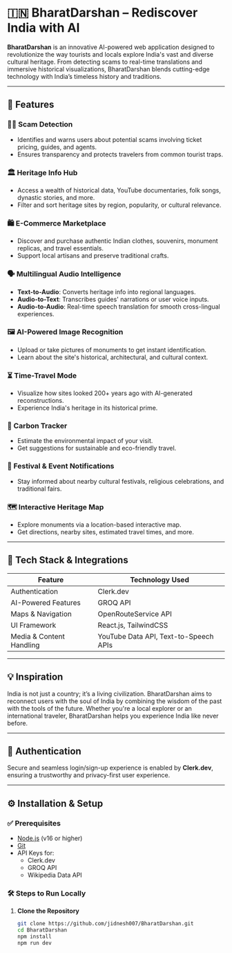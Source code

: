 # 🇮🇳 BharatDarshan – Rediscover India with AI

**BharatDarshan** is an innovative AI-powered web application designed to revolutionize the way tourists and locals explore India's vast and diverse cultural heritage. From detecting scams to real-time translations and immersive historical visualizations, BharatDarshan blends cutting-edge technology with India’s timeless history and traditions.

---

## 🌟 Features

### 🕵️‍♂️ Scam Detection
- Identifies and warns users about potential scams involving ticket pricing, guides, and agents.
- Ensures transparency and protects travelers from common tourist traps.

### 🏛️ Heritage Info Hub
- Access a wealth of historical data, YouTube documentaries, folk songs, dynastic stories, and more.
- Filter and sort heritage sites by region, popularity, or cultural relevance.

### 🛍️ E-Commerce Marketplace
- Discover and purchase authentic Indian clothes, souvenirs, monument replicas, and travel essentials.
- Support local artisans and preserve traditional crafts.

### 🗣️ Multilingual Audio Intelligence
- **Text-to-Audio**: Converts heritage info into regional languages.
- **Audio-to-Text**: Transcribes guides' narrations or user voice inputs.
- **Audio-to-Audio**: Real-time speech translation for smooth cross-lingual experiences.

### 🖼️ AI-Powered Image Recognition
- Upload or take pictures of monuments to get instant identification.
- Learn about the site's historical, architectural, and cultural context.

### ⏳ Time-Travel Mode
- Visualize how sites looked 200+ years ago with AI-generated reconstructions.
- Experience India's heritage in its historical prime.

### 🌱 Carbon Tracker
- Estimate the environmental impact of your visit.
- Get suggestions for sustainable and eco-friendly travel.

### 📆 Festival & Event Notifications
- Stay informed about nearby cultural festivals, religious celebrations, and traditional fairs.

### 🗺️ Interactive Heritage Map
- Explore monuments via a location-based interactive map.
- Get directions, nearby sites, estimated travel times, and more.

---

## 🧠 Tech Stack & Integrations

| Feature                    | Technology Used                        |
|---------------------------|----------------------------------------|
| Authentication            | Clerk.dev                              |
| AI-Powered Features       | GROQ API                               |
| Maps & Navigation         | OpenRouteService API                   |
| UI Framework              | React.js, TailwindCSS                  |
| Media & Content Handling  | YouTube Data API, Text-to-Speech APIs |

---

## 💡 Inspiration

India is not just a country; it’s a living civilization. BharatDarshan aims to reconnect users with the soul of India by combining the wisdom of the past with the tools of the future. Whether you're a local explorer or an international traveler, BharatDarshan helps you experience India like never before.

---

## 🔐 Authentication

Secure and seamless login/sign-up experience is enabled by **Clerk.dev**, ensuring a trustworthy and privacy-first user experience.

---

## ⚙️ Installation & Setup

### ✅ Prerequisites

- [Node.js](https://nodejs.org/) (v16 or higher)
- [Git](https://git-scm.com/)
- API Keys for:
  - Clerk.dev
  - GROQ API
  - Wikipedia Data API

### 🛠️ Steps to Run Locally

1. **Clone the Repository**
   ```bash
   git clone https://github.com/jidnesh007/BharatDarshan.git
   cd BharatDarshan
   npm install
   npm run dev
